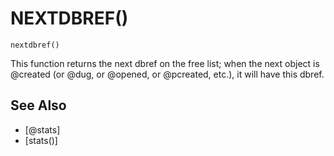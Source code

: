 # NEXTDBREF()
`nextdbref()`

  This function returns the next dbref on the free list; when the next object is @created (or @dug, or @opened, or @pcreated, etc.), it will have this dbref.


## See Also
- [@stats]
- [stats()]

